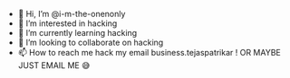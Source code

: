 - 👋 Hi, I’m @i-m-the-onenonly
- 👀 I’m interested in hacking
- 🌱 I’m currently learning hacking
- 💞️ I’m looking to collaborate on hacking
- 📫 How to reach me hack my email business.tejaspatrikar ! OR MAYBE JUST EMAIL ME 😅

<!---
i-m-the-onenonly/i-m-the-onenonly is a ✨ special ✨ repository because its `README.md` (this file) appears on your GitHub profile.
You can click the Preview link to take a look at your changes.
--->
